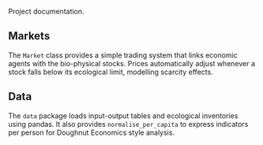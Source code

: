 Project documentation.

## Markets

The ``Market`` class provides a simple trading system that links economic
agents with the bio-physical stocks.  Prices automatically adjust whenever a
stock falls below its ecological limit, modelling scarcity effects.

## Data

The ``data`` package loads input-output tables and ecological inventories using pandas.
It also provides ``normalise_per_capita`` to express indicators per person for
Doughnut Economics style analysis.
